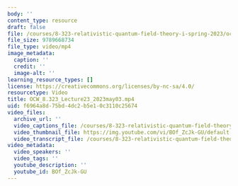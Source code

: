 ```yaml
---
body: ''
content_type: resource
draft: false
file: /courses/8-323-relativistic-quantum-field-theory-i-spring-2023/ocw_8323_lecture23_2023may03_360p_16_9.mp4
file_size: 9789668734
file_type: video/mp4
image_metadata:
  caption: ''
  credit: ''
  image-alt: ''
learning_resource_types: []
license: https://creativecommons.org/licenses/by-nc-sa/4.0/
resourcetype: Video
title: OCW_8.323_Lecture23_2023may03.mp4
uid: f6964a8d-75bd-4dc2-b5e1-0c3110c25674
video_files:
  archive_url: ''
  video_captions_file: /courses/8-323-relativistic-quantum-field-theory-i-spring-2023/1nZ9QYc61ztoaGPIEgpRbl95CLcE0sqAg_transcript.webvtt
  video_thumbnail_file: https://img.youtube.com/vi/BOf_ZcJk-GU/default.jpg
  video_transcript_file: /courses/8-323-relativistic-quantum-field-theory-i-spring-2023/1nZ9QYc61ztoaGPIEgpRbl95CLcE0sqAg_transcript.pdf
video_metadata:
  video_speakers: ''
  video_tags: ''
  youtube_description: ''
  youtube_id: BOf_ZcJk-GU
---
```

